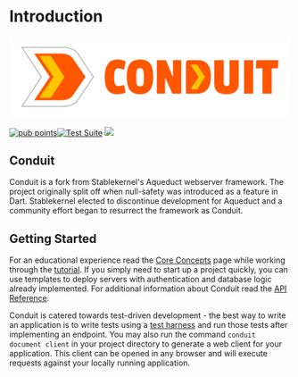 # Introduction

![](assets//image.png)

[![pub points](https://badges.bar/conduit/pub%20points)](https://pub.dev/packages/conduit/score)[![Test Suite](https://github.com/conduit-dart/conduit/actions/workflows/test.yml/badge.svg)](https://github.com/conduit-dart/conduit/actions/workflows/test.yml) [![](https://discord.com/assets/3437c10597c1526c3dbd98c737c2bcae.svg)](https://discord.gg/MHz5cqktHW)

## Conduit

Conduit is a fork from Stablekernel's Aqueduct webserver framework. The project originally split off when null-safety was introduced as a feature in Dart. Stablekernel elected to discontinue development for Aqueduct and a community effort began to resurrect the framework as Conduit.

## Getting Started

For an educational experience read the [Core Concepts](core_concepts/) page while working through the [tutorial](tut/getting-started.md). If you simply need to start up a project quickly, you can use templates to deploy servers with authentication and database logic already implemented. For additional information about Conduit read the [API Reference](https://pub.dev/documentation/conduit/latest/).

Conduit is catered towards test-driven development - the best way to write an application is to write tests using a [test harness](testing/tests.md) and run those tests after implementing an endpoint. You may also run the command `conduit document client` in your project directory to generate a web client for your application. This client can be opened in any browser and will execute requests against your locally running application.

